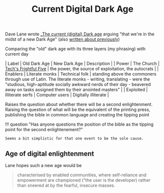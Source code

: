 ﻿---
title: Current Digital Dark Age
---
Dave Lane wrote [_The current (digital) Dark age](https://davelane.nz/current-digital-dark-age) arguing "that we're in the midst of a new Dark Age" (also [written about previously](https://davelane.nz/midnight-musing-history-repeats-only-time-its-digital))

Comparing the "old" dark age with its three layers (my phrasing) with current day

| Label | Old Dark Age | New Dark Age | Description |
| Power | The Church | [Tech's Frightful Five](https://www.nytimes.com/2017/05/10/technology/techs-frightful-five-theyve-got-us.html) | the power, the source of exploitation, the autocrats |
| Enablers | Literate monks | Technical folk | standing above the commoners through use of Latin. The literate monks - writing, translating - were the "studious, high-aptitude socially awkward nerds of their day - beavered away on tasks assigned them by their anointed masters" |
| Exploited | Illiterate serfs | Computer users | Digitally illiterate | 

Raises the question about whether there will be a second enlightenment. Raising the question of what will be the equivalent of the printing press, publishing the bible in common language and creating the tipping point


!!! question "Has anyone questions the position of the bible as the tipping point for the second enlightenement?"

    Seems a bit simplistic for that one event to be the sole cause.

## Age of digital enlightenment

Lane hopes such a new age would be
> characterised by enabled communities, where self-reliance and empowerment are championed ("the user is the developer) rather than sneered at by the fearful, insecure masses.
